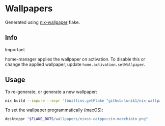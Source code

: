 # Wallpapers

Generated using [nix-wallpaper](https://github.com/lunik1/nix-wallpaper) flake.

## Info

> [!IMPORTANT]
> home-manager applies the wallpaper on activation. To disable this or change the applied wallpaper, update `home.activation.setWallpaper`.

## Usage

To re-generate, or generate a new wallpaper:

```sh
nix build --impure --expr '(builtins.getFlake "github:lunik1/nix-wallpaper").packages.${builtins.currentSystem}.default.override { preset = "catppuccin-macchiato"; }'
```

To set the wallpaper programmatically (macOS):

```sh
desktoppr "$FLAKE_DOTS/wallpapers/nixos-catppuccin-macchiato.png"
```
